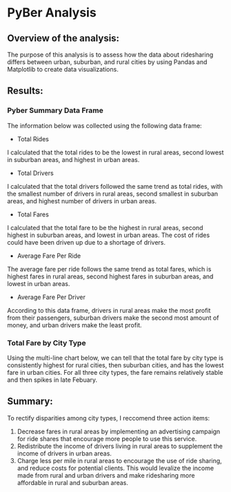 # PyBer Analysis
## Overview of the analysis:
The purpose of this analysis is to assess how the data about ridesharing differs between urban, suburban, and rural cities by using Pandas and Matplotlib to create data visualizations.

## Results:

### Pyber Summary Data Frame

The information below was collected using the following data frame:



  * Total Rides

I calculated that the total rides to be the lowest in rural areas, second lowest in suburban areas, and highest in urban areas.

 * Total Drivers

I calculated that the total drivers followed the same trend as total rides, with the smallest number of drivers in rural areas, second smallest in suburban areas, and highest number of drivers in urban areas.

 * Total Fares

I calculated that the total fare to be the highest in rural areas, second highest in suburban areas, and lowest in urban areas. The cost of rides could have been driven up due to a shortage of drivers.

 * Average Fare Per Ride

The average fare per ride follows the same trend as total fares, which is highest fares in rural areas, second highest fares in suburban areas, and lowest in urban areas.

* Average Fare Per Driver

According to this data frame, drivers in rural areas make the most profit from their passengers, suburban drivers make the second most amount of money, and urban drivers make the least profit. 


### Total Fare by City Type

Using the multi-line chart below, we can tell that the total fare by city type is consistently highest for rural cities, then suburban cities, and has the lowest fare in urban cities. For all three city types, the fare remains relatively stable and then spikes in late Febuary. 

## Summary:
To rectify disparities among city types, I reccomend three action items:

1. Decrease fares in rural areas by implementing an advertising campaign for ride shares that encourage more people to use this service. 
2. Redistribute the income of drivers living in rural areas to supplement the income of drivers in urban areas. 
3. Charge less per mile in rural areas to encourage the use of ride sharing, and reduce costs for potential clients. This would levalize the income made from rural and urban drivers and make ridesharing more affordable in rural and suburban areas.
